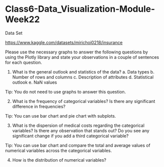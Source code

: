 # Class6-Data_Visualization-Module-Week22

Data Set

https://www.kaggle.com/datasets/mirichoi0218/insurance

Please use the necessary graphs to answer the following questions by using the Plotly library and state your observations in a couple of sentences for each question. 

1. What is the general outlook and statistics of the data?
a. Data types
b. Number of rows and columns
c. Description of attributes
d. Statistical outlook
e. NaN values

Tip: You do not need to use graphs to answer this question. 


2. What is the frequency of categorical variables? Is there any significant difference in frequencies?

Tip: You can use bar chart and pie chart with subplots.


3. What is the dispersion of medical costs regarding the categorical variables? Is there any observation that stands out? Do you see any significant change if you add a third categorical variable?

Tip: You can use bar chart and compare the total and average values of numerical variables across the categorical variables. 
	
	
4.  How is the distribution of numerical variables? 
